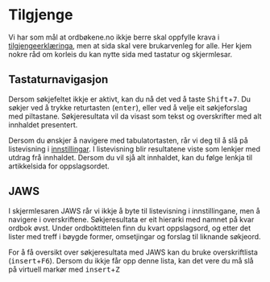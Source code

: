 # Tilgjenge
Vi har som mål at ordbøkene.no ikkje berre skal oppfylle krava i [tilgjengeerklæringa](https://uustatus.no/nb/erklaringer/publisert/b2a6f8d0-3a16-4716-8bc8-46ac3c161935), men at sida skal vere brukarvenleg for alle.
Her kjem nokre råd om korleis du kan nytte sida med tastatur og skjermlesar.

## Tastaturnavigasjon
Dersom søkjefeltet ikkje er aktivt, kan du nå det ved å taste <kbd>Shift</kbd>+<kbd>7</kbd>. Du søkjer ved å trykke returtasten (<kbd>enter</kbd>), eller ved å velje eit søkjeforslag med piltastane. Søkjeresultata vil da visast som tekst og overskrifter med alt innhaldet presentert. 

Dersom du ønskjer å navigere med tabulatortasten, rår vi deg til å slå på listevisning i [innstillingar](/nno/settings). 
I listevisning blir resultatene viste som lenkjer med utdrag frå innhaldet. Dersom du vil sjå alt innhaldet, kan du følge lenkja til artikkelsida for oppslagsordet.

## JAWS
I skjermlesaren JAWS rår vi ikkje å byte til listevisning i innstillingane, men å navigere i overskriftene. Søkjeresultata er eit hierarki med namnet på kvar ordbok øvst. Under ordboktittelen finn du kvart oppslagsord, og etter det lister med treff i bøygde former, omsetjingar og forslag til liknande søkjeord.

For å få oversikt over søkjeresultata med JAWS kan du bruke overskriftlista (<kbd>insert</kbd>+<kbd>F6</kbd>). Dersom du ikkje får opp denne lista, kan det vere du må slå på virtuell markør med <kbd>insert</kbd>+<kbd>Z</kbd>